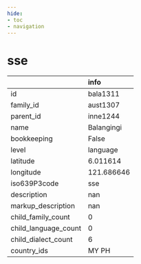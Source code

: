 ```yaml
---
hide:
- toc
- navigation
---
```

# sse
|                      | info       |
|:---------------------|:-----------|
| id                   | bala1311   |
| family_id            | aust1307   |
| parent_id            | inne1244   |
| name                 | Balangingi |
| bookkeeping          | False      |
| level                | language   |
| latitude             | 6.011614   |
| longitude            | 121.686646 |
| iso639P3code         | sse        |
| description          | nan        |
| markup_description   | nan        |
| child_family_count   | 0          |
| child_language_count | 0          |
| child_dialect_count  | 6          |
| country_ids          | MY PH      |